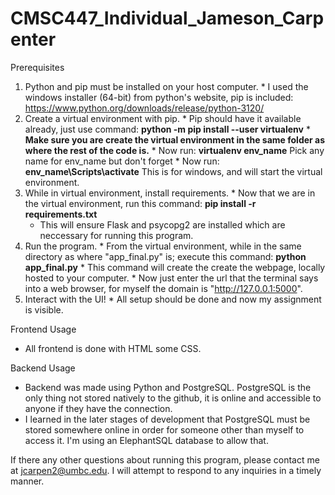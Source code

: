 # CMSC447_Individual_Jameson_Carpenter
Prerequisites
  1. Python and pip must be installed on your host computer.
    * I used the windows installer (64-bit) from python's website, pip is included: https://www.python.org/downloads/release/python-3120/
  2. Create a virtual environment with pip.
    * Pip should have it available already, just use command: **python -m pip install --user virtualenv**
    * **Make sure you are create the virtual environment in the same folder as where the rest of the code is.**
    * Now run: **virtualenv env_name**
      Pick any name for env_name but don't forget
    * Now run: **env_name\Scripts\activate**
      This is for windows, and will start the virtual environment.
  4. While in virtual environment, install requirements.
    * Now that we are in the virtual environment, run this command: **pip install -r requirements.txt**
      * This will ensure Flask and psycopg2 are installed which are neccessary for running this program.
  5. Run the program.
    * From the virtual environment, while in the same directory as where "app_final.py" is; execute this command: **python app_final.py**
    * This command will create the create the webpage, locally hosted to your computer.
    * Now just enter the url that the terminal says into a web browser, for myself the domain is "http://127.0.0.1:5000".
  6. Interact with the UI!
    * All setup should be done and now my assignment is visible.

Frontend Usage
  * All frontend is done with HTML some CSS.

Backend Usage
  * Backend was made using Python and PostgreSQL. PostgreSQL is the only thing not stored natively to the github, it is online and accessible to anyone if they have the connection.
  * I learned in the later stages of development that PostgreSQL must be stored somewhere online in order for someone other than myself to access it. I'm using an ElephantSQL database to allow that.

If there any other questions about running this program, please contact me at jcarpen2@umbc.edu. I will attempt to respond to any inquiries in a timely manner.
